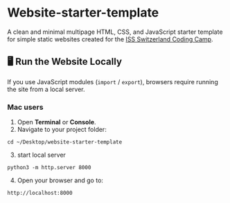 # Website-starter-template

A clean and minimal multipage HTML, CSS, and JavaScript starter template for simple static websites created for the [ISS Switzerland Coding Camp](https://isswitzerland.ch/). 

## 🖥️ Run the Website Locally

If you use JavaScript modules (`import` / `export`), browsers require running the site from a local server.

### **Mac users**
1. Open **Terminal** or **Console**.  
2. Navigate to your project folder:  
```
cd ~/Desktop/website-starter-template
```
3. start local server
```
python3 -m http.server 8000
```
4. Open your browser and go to:
```
http://localhost:8000
```
